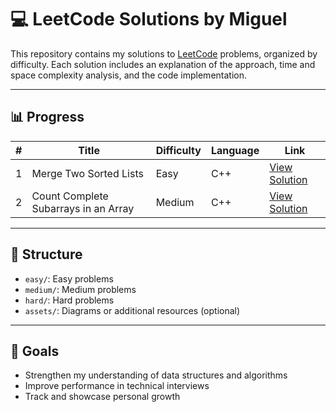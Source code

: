 # 💻 LeetCode Solutions by Miguel

This repository contains my solutions to [LeetCode](https://leetcode.com/) problems, organized by difficulty. Each solution includes an explanation of the approach, time and space complexity analysis, and the code implementation.

---

## 📊 Progress

| #  | Title                                | Difficulty |   Language  | Link                                            |
|----|--------------------------------------|------------|-------------|-------------------------------------------------|
| 1  | Merge Two Sorted Lists               |    Easy    |     C++     | [View Solution](easy/merge-two-sorted-lists.md) |
| 2  | Count Complete Subarrays in an Array |   Medium   |     C++     | [View Solution](medium/count-complete-subarrays-in-an-array.md) |

---

## 📁 Structure

- `easy/`: Easy problems
- `medium/`: Medium problems
- `hard/`: Hard problems
- `assets/`: Diagrams or additional resources (optional)

---

## 📌 Goals

- Strengthen my understanding of data structures and algorithms
- Improve performance in technical interviews
- Track and showcase personal growth
